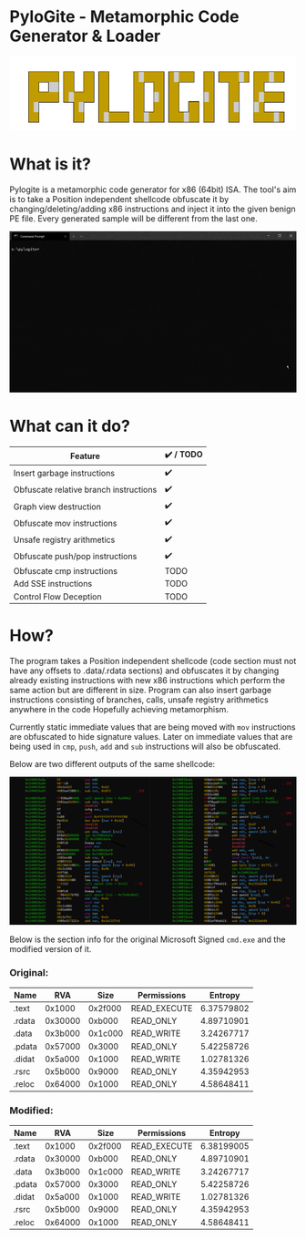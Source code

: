 # PyloGite - Metamorphic Code Generator &amp; Loader


![](png/pylogite.PNG)

# What is it?

Pylogite is a metamorphic code generator for x86 (64bit) ISA. The tool's aim is to take a Position independent shellcode obfuscate it by changing/deleting/adding x86 instructions and inject it into the given benign PE file. Every generated sample will be different from the last one.

![](png/pylogite.gif)

# What can it do?

| Feature  | :heavy_check_mark: / TODO |
| ------------- | ------------- |
| Insert garbage instructions  | :heavy_check_mark: |
| Obfuscate relative branch instructions  | :heavy_check_mark:  |
| Graph view destruction | :heavy_check_mark: |
| Obfuscate mov instructions  | :heavy_check_mark:  |
| Unsafe registry arithmetics | :heavy_check_mark: |
| Obfuscate push/pop instructions | :heavy_check_mark: |
| Obfuscate cmp instructions | TODO |
| Add SSE instructions | TODO |
| Control Flow Deception | TODO |

# How?

The program takes a Position independent shellcode (code section must not have any offsets to .data/.rdata sections) and obfuscates it by changing already existing instructions with new x86 instructions which perform the same action but are different in size. Program can also insert garbage instructions consisting of branches, calls, unsafe registry arithmetics anywhere in the code Hopefully achieving metamorphism.

Currently static immediate values that are being moved with `mov` instructions are obfuscated to hide signature values. Later on immediate values that are being used in `cmp`, `push`, `add` and `sub` instructions will also be obfuscated.

Below are two different outputs of the same shellcode:

![](png/pylogite_diff.PNG)

Below is the section info for the original Microsoft Signed `cmd.exe` and the modified version of it.

### Original:

| Name | RVA | Size | Permissions | Entropy |
| ------------- | ------------- | ------------- | ------------- | ------------- |
| .text | 0x1000 | 0x2f000 | READ_EXECUTE | 6.37579802 |
| .rdata | 0x30000 | 0xb000 | READ_ONLY | 4.89710901 |
| .data | 0x3b000 | 0x1c000 | READ_WRITE | 3.24267717 |
| .pdata | 0x57000 | 0x3000 | READ_ONLY | 5.42258726 |
| .didat | 0x5a000 | 0x1000 | READ_WRITE | 1.02781326 |
| .rsrc | 0x5b000 | 0x9000 | READ_ONLY | 4.35942953 |
| .reloc | 0x64000 | 0x1000 | READ_ONLY | 4.58648411 |

### Modified:

| Name | RVA | Size | Permissions | Entropy |
| ------------- | ------------- | ------------- | ------------- | ------------- |
| .text | 0x1000 | 0x2f000 | READ_EXECUTE | 6.38199005 |
| .rdata | 0x30000 | 0xb000 | READ_ONLY | 4.89710901 |
| .data | 0x3b000 | 0x1c000 | READ_WRITE | 3.24267717 |
| .pdata | 0x57000 | 0x3000 | READ_ONLY | 5.42258726 |
| .didat | 0x5a000 | 0x1000 | READ_WRITE | 1.02781326 |
| .rsrc | 0x5b000 | 0x9000 | READ_ONLY | 4.35942953 |
| .reloc | 0x64000 | 0x1000 | READ_ONLY | 4.58648411 |
